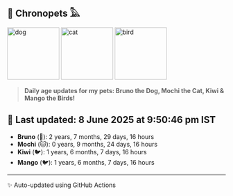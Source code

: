 ## 🐾 Chronopets 𓅓

<img src="https://media.giphy.com/media/3oriO0OEd9QIDdllqo/giphy.gif" width="120" height="120" alt="dog"> <img src="https://media.giphy.com/media/OmK8lulOMQ9XO/giphy.gif" width="120" height="120" alt="cat"> <img src="https://media.giphy.com/media/1dMNq7sH2v5i/giphy.gif" width="120" height="120" alt="bird"> 

> **Daily age updates for my pets: Bruno the Dog, Mochi the Cat, Kiwi & Mango the Birds!**

## 📅 Last updated: 8 June 2025 at 9:50:46 pm IST

- **Bruno** (🐶): 2 years, 7 months, 29 days, 16 hours
- **Mochi** (🐱): 0 years, 9 months, 24 days, 16 hours
- **Kiwi** (🐦): 1 years, 6 months, 7 days, 16 hours
- **Mango** (🐦): 1 years, 6 months, 7 days, 16 hours

---
✨ Auto-updated using GitHub Actions
